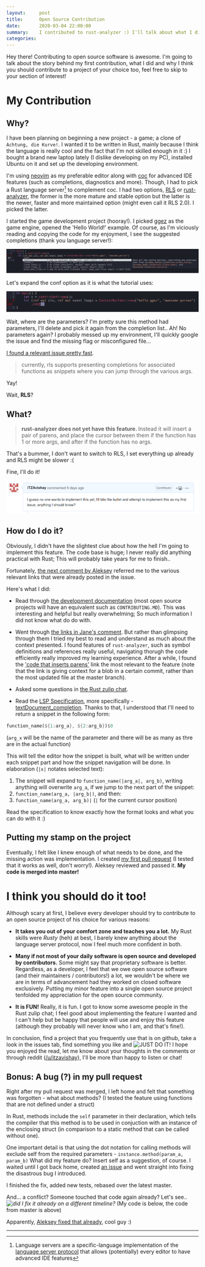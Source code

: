 ```yaml
---
layout:     post
title:      Open Source Contribution
date:       2020-03-04 22:00:00
summary:    I contributed to rust-analyzer :) I'll talk about what I did and why I think you should contribute to open source software too!
categories: 
---
```


Hey there! Contributing to open source software is awesome. I'm going to talk about the story behind my first contribution, what I did and why I think you should contribute
to a project of your choice too, feel free to skip to your section of interest!

# My Contribution

## Why?

I have been planning on beginning a new project - a game; a clone of `Achtung, die Kurve!`. I wanted it to be written in Rust, mainly because I think the language
is really cool and the fact that I'm not skilled enough in it :) I bought a brand new laptop lately (I dislike developing on my PC), installed Ubuntu on it and set up the
developing environment.

I'm using [neovim](https://neovim.io/) as my preferable editor along with [coc](https://github.com/neoclide/coc.nvim) for advanced IDE features (such as completions, diagnostics
and more). Though, I had to pick a Rust language server[^1] to complement coc. I had two options, [RLS](https://github.com/rust-lang/rls) or [rust-analyzer](https://github.com/rust-analyzer/rust-analyzer/),
the former is the more mature and stable option but the latter is the newer, faster and more maintained option (might even call it RLS 2.0). I picked the latter.

I started the game development project (hooray!). I picked [ggez](https://github.com/ggez/ggez) as the game engine, opened the 'Hello World!' example. Of course, as I'm viciously reading and copying
the code for my enjoyment, I see the suggested completions (thank you language server!):

_![completions](/assets/demo-sad.png)_

Let's expand the conf option as it is what the tutorial uses:

_![no parameters](/assets/demo-sad2.png)_

Wait, where are the parameters? I'm pretty sure this method had parameters, I'll delete and pick it again from the completion list.. Ah! No parameters again? I probably messed up my environment,
I'll quickly google the issue and find the missing flag or misconfigured file... 

[I found a relevant issue pretty fast](https://github.com/rust-analyzer/rust-analyzer/issues/1705).
<blockquote>
  <p>
    currently, rls supports presenting completions for associated functions as snippets where you can jump through the various args.
  </p>
</blockquote>

Yay!

Wait, **RLS**?

## What?
<blockquote>
  <p>
    <b> rust-analyzer does not yet have this feature. </b> Instead it will insert a pair of parens, and place the cursor between them if the function has 1 or more args, and after if the function has no args.
  </p>
</blockquote>

That's a bummer, I don't want to switch to RLS, I set everything up already and RLS might be slower :(

Fine, I'll do it!

_![I'll bite the bullet and do it myself! (Yes, that contributor tag is a spoiler)](/assets/bite-the-bullet.png)_

## How do I do it?

Obviously, I didn't have the slightest clue about how the hell I'm going to implement this feature. The code base is huge; I never really did anything practical with Rust;
This will probably take years for me to finish..

Fortunately, [the next comment by Aleksey](https://github.com/rust-analyzer/rust-analyzer/issues/1705#issuecomment-593004414) referred me to the various relevant links that
were already posted in the issue.

Here's what I did:

 * Read through [the development documentation](https://github.com/rust-analyzer/rust-analyzer/tree/master/docs/dev) (most open source projects will have an equivalent such as `CONTRIBUTING.MD`).
 This was interesting and helpful but really overwhelming; So much information I did not know what do do with. 
 
 * Went through [the links in Jane's comment](https://github.com/rust-analyzer/rust-analyzer/issues/1705#issuecomment-522732758). But rather than glimpsing through them I tried my best
 to read and understand as much about the context presented. I found features of `rust-analyzer`, such as symbol definitions and references really useful, navigating thorugh the code
 efficiently really improved my learning experience. After a while, I found the ['code that inserts parens'](https://github.com/rust-analyzer/rust-analyzer/blob/c7d37e424f1e04f87982233f97e1e9385191b7f1/crates/ra_ide_api/src/completion/presentation.rs#L120-L130)
 link the most relevant to the feature (note that the link is giving context for a blob in a certain commit, rather than the most updated file at the master branch).

 * Asked some questions in [the Rust zulip chat](https://rust-lang.zulipchat.com/).
 
 * Read the [LSP Specification](https://microsoft.github.io/language-server-protocol/specifications/specification-current), more specifically - [textDocument_completion](https://microsoft.github.io/language-server-protocol/specifications/specification-current/#textDocument_completion).
Thanks to that, I understood that I'll need to return a snippet in the following form:

```Rust
function_name(${1:arg_a}, ${2:arg_b})$0
```
(`arg_x` will be the name of the parameter and there will be as many as thre are in the actual function)

This will tell the editor how the snippet is built, what will be written under each snippet part and how the snippet navigation will be done. In elaboration (`|x|` notates selected text):
1. The snippet will expand to `function_name(|arg_a|, arg_b)`, writing anything will overwrite `arg_a`, if we jump to the next part of the snippet:
2. `function_name(arg_a, |arg_b|)`, and then:
3. `function_name(arg_a, arg_b)|` (`|` for the current cursor position)

Read the specification to know exactly how the format looks and what you can do with it :)

## Putting my stamp on the project

Eventually, I felt like I knew enough of what needs to be done, and the missing action was implementation. I created [my first pull request](https://github.com/rust-analyzer/rust-analyzer/pull/3432)
(I tested that it works as well, don't worry!). Aleksey reviewed and passed it. **My code is merged into master!**

# I think you should do it too!

Although scary at first, I believe every developer should try to contribute to an open source project of his choice for various reasons:

 * **It takes you out of your comfort zone and teaches you a lot.** My Rust skills were *Rusty* (heh) at best, I barely knew anything about the language server protocol, now I feel much 
 more confident in both.

 * **Many if not most of your daily software is open source and developed by contributors.** Some might say that proprietary software is better. Regardless, as a developer, I
 feel that we owe open source software (and their maintainers / contributors!) a lot, we wouldn't be where we are in terms of advancement had they worked on closed software exclusively.
 Putting my minor feature into a single open source project tenfolded my appreciation for the open source community.

 * **It is FUN!** Really, it is fun. I got to know some awesome people in the Rust zulip chat; I feel good about implementing the feature I wanted and I can't help but be happy that
 people will use and enjoy this feature (although they probably will never know who I am, and that's fine!).

 In conclusion, find a project that you frequently use that is on github, take a look in the issues tab, find something you like and ![JUST DO IT!](https://media1.giphy.com/media/b7f0X8Okk1uyk/source.gif)
 I hope you enjoyed the read, let me know about your thoughts in the comments or through reddit ([/u/itzavishay](https://www.reddit.com/user/itzavishay)), I'll be more than happy to listen or chat!

## Bonus: A bug (?) in my pull request
Right after my pull request was merged, I left home and felt that something was forgotten - what about methods?
(I tested the feature using functions that are not defined under a struct)

In Rust, methods include the `self` parameter in their declaration, 
which tells the compiler that this method is to be used in conjuction with an instance of the enclosing struct (in comparison to a static method that can be called without one).

One important detail is that using the dot notation for calling methods will exclude self from the required parameters - `instance.method(param_a, param_b)`
What did my feature do? Insert self as a suggestion, of course. I waited until I got back home, created [an issue](https://github.com/rust-analyzer/rust-analyzer/issues/3466)
and went straight into fixing the disastrous bug I introduced.

I finished the fix, added new tests, rebased over the latest master.

And... a conflict? Someone touched that code again already? Let's see..
_![did I fix it already on a different timeline?](https://user-images.githubusercontent.com/5567310/75924613-ee437300-5e6f-11ea-9436-01cc0bf66389.png)_
(My code is below, the code from master is above)

Apparently, [Aleksey fixed that already](https://github.com/rust-analyzer/rust-analyzer/pull/3442), cool guy :)

---

[^1]: Language servers are a specific-language implementation of the [language server protocol](https://langserver.org/) that allows (potentially) every editor to have advanced IDE features
